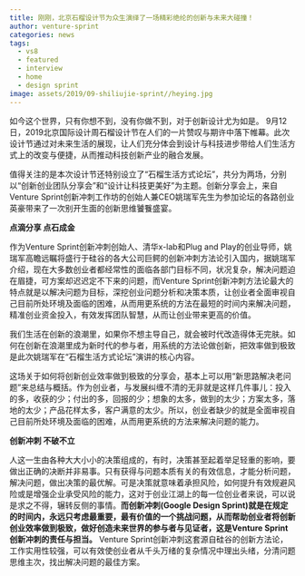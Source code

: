 ```yaml
---
title: 刚刚，北京石榴设计节为众生演绎了一场精彩绝纶的创新与未来大碰撞！
author: venture-sprint
categories: news
tags:
  - vs8
  - featured
  - interview
  - home
  - design sprint
image: assets/2019/09-shiliujie-sprint//heying.jpg
---
```

如今这个世界，只有你想不到，没有你做不到，对于创新设计尤为如是。
9月12日，2019北京国际设计周石榴设计节在人们的一片赞叹与期许中落下帷幕。此次设计节通过对未来生活的展现，让人们充分体会到设计与科技进步带给人们生活方式上的改变与便捷，从而推动科技创新产业的融合发展。

值得关注的是本次设计节还特别设立了“石榴生活方式论坛”，共分为两场，分别以“创新创业团队分享会”和“设计让科技更美好”为主题。创新分享会上，来自Venture Sprint创新冲刺工作坊的创始人兼CEO姚瑞军先生为参加论坛的各路创业英豪带来了一次别开生面的创新思维饕餮盛宴。

**点滴分享  点石成金**

作为Venture Sprint创新冲刺创始人、清华x-lab和Plug and Play的创业导师，姚瑞军高瞻远瞩将盛行于硅谷的各大公司巨鳄的创新冲刺方法论引入国内，据姚瑞军介绍，现在大多数创业者都经常性的面临各部门目标不同，状况复杂，解决问题迫在眉捷，可方案却迟迟定不下来的问题，而Venture Sprint创新冲刺方法论最大的特点就是以解决问题为目标，深挖创业问题分析和决策本质，让创业者全面审视自己目前所处环境及面临的困难，从而用更系统的方法在最短的时间内来解决问题，精准创业资金投入，有效发挥团队智慧，从而让创业带来更高的价值。

我们生活在创新的浪潮里，如果你不想主导自己，就会被时代改造得体无完肤。如何在创新在浪潮里成为新时代的参与者，用系统的方法论做创新，把效率做到极致是此次姚瑞军在“石榴生活方式论坛”演讲的核心内容。

这场关于如何将创新创业效率做到极致的分享会，基本上可以用“新思路解决老问题”来总结与概括。作为创业者，与发展纠缠不清的无非就是这样几件事儿：投入的多，收获的少；付出的多，回报的少；想象的太多，做到的太少；方案太多，落地的太少；产品花样太多，客户满意的太少。所以，创业者缺少的就是全面审视自己目前所处环境及面临的困难，从而用更系统的方法来解决问题的能力。

**创新冲刺  不破不立**

人这一生由各种大大小小的决策组成的，有时，决策甚至起着举足轻重的影响，要做出正确的决断并非易事。只有获得与问题本质有关的有效信息，才能分析问题，解决问题，做出决策的最优解。可是决策就意味着承担风险，如何提升有效规避风险或是增强企业承受风险的能力，这对于创业江湖上的每一位创业者来说，可以说是求之不得，辗转反侧的事情。**而创新冲刺(Google Design Sprint)就是在规定的时间内，永远只考虑最重要，最有价值的一个挑战问题，从而帮助创业者将创新创业效率做到极致，做好创造未来世界的参与者与见证者，这是Venture Sprint创新冲刺的责任与担当。** Venture Sprint创新冲刺这套源自硅谷的创新方法论，工作实用性较强，可以有效使创业者从千头万绪的复杂情况中理出头绪，分清问题思维主次，找出解决问题的最佳方案。


